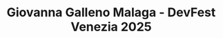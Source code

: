 ---
title: "Giovanna Galleno Malaga - DevFest Venezia 2025"
name: "Giovanna Galleno Malaga"
photo: "/images/speakers/giovanna-galleno-malaga.webp"
bio: "Versatile Soft Skills Trainer, Learning Designer, and IT Project Manager with 15+ years of experience designing and delivering tailored and impactful training solutions, leading dynamic workshops, and integrating e-learning strategies that drive measurable performance outcomes in diverse industries —including Mining, Technology, Finance, and Healthcare. 

Skilled in managing cross-functional and multicultural teams, aligning initiatives with strategic goals, and executing projects that boost productivity, efficiency, and professional growth

++ Talks & workshops in Italian, English, and Spanish."
jobTitle: Soft Skills Trainer & IT Project Manager
linkedin: "https://www.linkedin.com/in/giovannagalleno/"
twitter: "https://x.com/GallenoGiovanna"
featured: true
lang: eng
presentation:
    title: "Reframing How to Measure Your Success!"
    abstract: "In this interactive presentation, we will explore success as a unique and personal journey.  We'll discuss practical and simple ways to recognize your \"hidden\" wins and measure your success by focusing on your milestones, values, and goals.<br><br>Let's reshape the way we measure success!"
---
